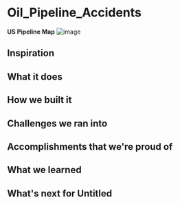 # Oil_Pipeline_Accidents
**US Pipeline Map**
![image](https://github.com/Atharva-D/git-mlsc/blob/main/Pipeline%20map.gif)

## Inspiration

## What it does

## How we built it

## Challenges we ran into

## Accomplishments that we're proud of

## What we learned

## What's next for Untitled
